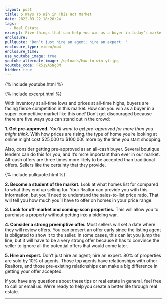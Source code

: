 ```yaml
---
layout: post
title: 5 Ways To Win in This Hot Market
date: 2022-03-22 18:28:24
tags:
  - Real Estate
excerpt: Five things that can help you win as a buyer in today’s market.
enclosure:
pullquote: 'Don’t just hire an agent; hire an expert. '
enclosure_type: video/mp4
enclosure_time:
use_youtube_image: true
youtube_alternate_image: /uploads/how-to-win-yt.jpg
youtube_code: Fk51yASNg3M
hidden: true
---
```

{% include youtube.html %}

{% include excerpt.html %}

With inventory at all-time lows and prices at all-time highs, buyers are facing fierce competition in this market. How can you win as a buyer in a super-competitive market like this one? Don’t get discouraged because there are five ways you can stand out in the crowd:

**1\. Get pre-approved.** *You’ll want to get pre-approved for more than you might think.* With how prices are rising, the type of home you’re looking at online might cost $25,000 to $100,000 more by the time you start shopping.

Also, consider getting pre-approved as an all-cash buyer. Several boutique lenders can do this for you, and it’s more important than ever in our market. All-cash offers are three times more likely to be accepted than traditional offers. Sellers like the certainty that they provide.

{% include pullquote.html %}

**2\. Become a student of the market.** Look at what homes list for compared to what they end up selling for. Your Realtor can provide you with this information, but you’ll need to understand the sales-to-list price ratio. That will tell you how much you’ll have to offer on homes in your price range.

**3\. Look for off-market and coming-soon properties.** This will allow you to purchase a property without getting into a bidding war.&nbsp;

**4\. Consider a strong preemptive offer.** Most sellers will set a date where they will review offers. You can present an offer early since the listing agent is obligated to show it to the seller. In some cases, this can let you jump the line, but it will have to be a very strong offer because it has to convince the seller to ignore all the potential offers that would come later.

**5\. Hire an expert.** Don’t just hire an agent; hire an expert. 80% of properties are sold by 10% of agents. Those top agents have relationships with other Realtors, and those pre-existing relationships can make a big difference in getting your offer accepted.

If you have any questions about these tips or real estate in general, feel free to call or email us. We’re ready to help you create a better life through real estate.

---
